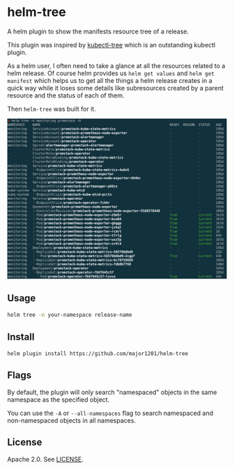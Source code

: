 # helm-tree

A helm plugin to show the manifests resource tree of a release.

This plugin was inspired by [kubectl-tree](https://github.com/ahmetb/kubectl-tree) which is an outstanding kubectl plugin.

As a helm user, I often need to take a glance at all the resources related to a helm release.  Of course helm provides us `helm get values` and `helm get manifest` which helps us to get all the things a helm release creates in a quick way while it loses some details like subresources created by a parent resource and the status of each of them.

Then `helm-tree` was built for it.

![](assets/snapshot-1.png)

## Usage

```bash
helm tree -n your-namespace release-name
```

## Install

```bash
helm plugin install https://github.com/major1201/helm-tree
```

## Flags

By default, the plugin will only search "namespaced" objects in the same namespace as the specified object.

You can use the `-A` or `--all-namespaces` flag to search namespaced and non-namespaced objects in all namespaces.

## License

Apache 2.0. See [LICENSE](./LICENSE).
